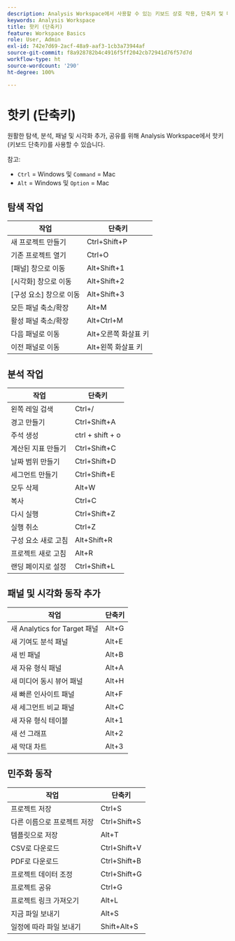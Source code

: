 ```yaml
---
description: Analysis Workspace에서 사용할 수 있는 키보드 상호 작용, 단축키 및 마우스로 수행할 수 있는 동작입니다.
keywords: Analysis Workspace
title: 핫키 (단축키)
feature: Workspace Basics
role: User, Admin
exl-id: 742e7d69-2acf-48a9-aaf3-1cb3a73944af
source-git-commit: f8a928782b4c4916f5ff2042cb72941d76f57d7d
workflow-type: ht
source-wordcount: '290'
ht-degree: 100%

---
```


# 핫키 (단축키)

원활한 탐색, 분석, 패널 및 시각화 추가, 공유를 위해 Analysis Workspace에서 핫키(키보드 단축키)를 사용할 수 있습니다.

참고:
* `Ctrl` = Windows 및 `Command` = Mac
* `Alt` = Windows 및 `Option` = Mac

## 탐색 작업

| 작업 | 단축키 |
| --- | --- |
| 새 프로젝트 만들기 | Ctrl+Shift+P |
| 기존 프로젝트 열기 | Ctrl+O |
| [패널] 창으로 이동 | Alt+Shift+1 |
| [시각화] 창으로 이동 | Alt+Shift+2 |
| [구성 요소] 창으로 이동 | Alt+Shift+3 |
| 모든 패널 축소/확장 | Alt+M |
| 활성 패널 축소/확장 | Alt+Ctrl+M |
| 다음 패널로 이동 | Alt+오른쪽 화살표 키 |
| 이전 패널로 이동 | Alt+왼쪽 화살표 키 |

## 분석 작업

| 작업 | 단축키 |
| --- | --- |
| 왼쪽 레일 검색 | Ctrl+/ |
| 경고 만들기 | Ctrl+Shift+A |
| 주석 생성 | ctrl + shift + o |
| 계산된 지표 만들기 | Ctrl+Shift+C |
| 날짜 범위 만들기 | Ctrl+Shift+D |
| 세그먼트 만들기 | Ctrl+Shift+E |
| 모두 삭제 | Alt+W |
| 복사 | Ctrl+C |
| 다시 실행 | Ctrl+Shift+Z |
| 실행 취소 | Ctrl+Z |
| 구성 요소 새로 고침 | Alt+Shift+R |
| 프로젝트 새로 고침 | Alt+R |
| 랜딩 페이지로 설정 | Ctrl+Shift+L |

## 패널 및 시각화 동작 추가

| 작업 | 단축키 |
| ---|---|
| 새 Analytics for Target 패널 | Alt+G |
| 새 기여도 분석 패널 | Alt+E |
| 새 빈 패널 | Alt+B |
| 새 자유 형식 패널 | Alt+A |
| 새 미디어 동시 뷰어 패널 | Alt+H |
| 새 빠른 인사이트 패널 | Alt+F |
| 새 세그먼트 비교 패널 | Alt+C |
| 새 자유 형식 테이블 | Alt+1 |
| 새 선 그래프 | Alt+2 |
| 새 막대 차트 | Alt+3 |

## 민주화 동작

| 작업 | 단축키 |
| --- | --- |
| 프로젝트 저장 | Ctrl+S |
| 다른 이름으로 프로젝트 저장 | Ctrl+Shift+S |
| 템플릿으로 저장 | Alt+T |
| CSV로 다운로드 | Ctrl+Shift+V |
| PDF로 다운로드 | Ctrl+Shift+B |
| 프로젝트 데이터 조정 | Ctrl+Shift+G |
| 프로젝트 공유 | Ctrl+G |
| 프로젝트 링크 가져오기 | Alt+L |
| 지금 파일 보내기 | Alt+S |
| 일정에 따라 파일 보내기 | Shift+Alt+S |
